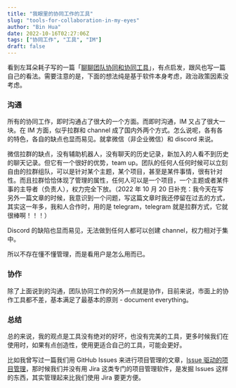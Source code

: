 ```yaml
---
title: "我眼里的协同工作的工具"
slug: "tools-for-collaboration-in-my-eyes"
author: "Bin Hua"
date: 2022-10-16T02:27:06Z
tags: ["协同工作", "工具", "IM"]
draft: false
---
```


看到左耳朵耗子写的一篇「[聊聊团队协同和协同工具](https://coolshell.cn/articles/22298.html)」，有点启发，跟风也写一篇自己的看法。需要注意的是，下面的想法纯是基于软件本身考虑，政治政策因素没考虑。

### 沟通

所有的协同工作，即时沟通占了很大的一个方面。而即时沟通，IM 又占了很大一块。在 IM 方面，似乎拉群和 channel 成了国内外两个方式。怎么说呢，各有各的特色，各自的缺点也显而易见。就拿微信（非企业微信）和 discord 来说。

微信拉群的缺点，没有辅助机器人，没有聊天的历史记录，新加入的人看不到历史的聊天记录。但它有一个很好的优势，team up。团队的任何人任何时候可以立刻自由的拉群组队，可以是针对某个主题，某个项目，甚至是某件事情，很有针对性。而且拉群恰恰体现了管理的属性，任何人可以是一个项目，一个主题或者某件事的主导者（负责人），权力完全下放。（2022 年 10 月 20 日补充：我今天在写另外一篇文章的时候，我意识到一个问题，写这篇文章时我还停留在过去的方式，其实这一年多，我和人合作时，用的是 telegram，telegram 就是拉群方式，它就很棒啊！！！）

Discord 的缺陷也显而易见，无法做到任何人都可以创建 channel，权力相对于集中。

所以不存在懂不懂管理，而是看用户是怎么用而已。

### 协作

除了上面说到的沟通，团队协同工作的另外一点就是协作，目前来说，市面上的协作工具都不差，基本满足了最基本的原则 - document everything。

### 总结

总的来说，我的观点是工具没有绝对的好坏，也没有完美的工具，更多时候我们在使用时，如果有点创造性，使用更适合自己的工具，可能会更好。

比如我曾写过一篇我们用 GitHub Issues 来进行项目管理的文章，[Issue 驱动的项目管理](https://tourcoder.com/issue-driven-project-management/)，那时候我们并没有用 Jira 这类专门的项目管理软件，是发掘 Issues 这样的东西，其实管理起来比我们使用 Jira 要更方便。
